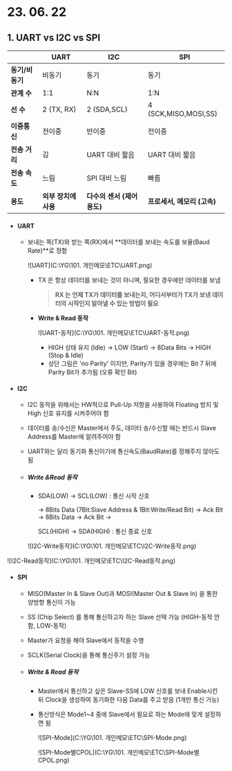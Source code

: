 # 23. 06. 22



## 1. UART vs I2C vs SPI

|                 | **UART**             | **I2C**                    | **SPI**                     |
| --------------- | -------------------- | -------------------------- | --------------------------- |
| **동기/비동기** | 비동기               | 동기                       | 동기                        |
| **관계 수**     | 1:1                  | N:N                        | 1:N                         |
| **선 수**       | 2 (TX, RX)           | 2 (SDA,SCL)                | 4 (SCK,MISO,MOSI,SS)        |
| **이중통신**    | 전이중               | 반이중                     | 전이중                      |
| **전송 거리**   | 김                   | UART 대비 짧음             | UART 대비 짧음              |
| **전송 속도**   | 느림                 | SPI 대비 느림              | 빠름                        |
| **용도**        | **외부 장치에 사용** | **다수의 센서 (제어용도)** | **프로세서, 메모리 (고속)** |

- #### UART

  - 보내는 쪽(TX)와 받는 쪽(RX)에서 **데이터를 보내는 속도를 보율(Baud Rate)**로 정함

    ![UART](C:\YG\101. 개인메모\ETC\UART.png)

    - TX 은 항상 데이터를 보내는 것이 아니며, 필요한 경우에만 데이터를 보냄

      > **RX 는 언제 TX가 데이터를 보내는지, 어디서부터가 TX가 보낸 데이터의 시작인지 알아낼 수 있는 방법이 필요**

    - **Write & Read 동작**

      ![UART-동작](C:\YG\101. 개인메모\ETC\UART-동작.png)

      - HIGH 상태 유지 (Idle) → LOW (Start) → 8Data Bits → HIGH (Stop & Idle)
      - 상단 그림은 'no Parity' 이지만, Parity가 있을 경우에는 Bit 7 뒤에 Parity Bit가 추가됨 (오류 확인 Bit)

    

- #### I2C

  - I2C 동작을 위해서는 HW적으로 Pull-Up 저항을 사용하여 Floating 방지 및 High 신호 유지를 시켜주어야 함

  - 데이터를 송/수신은 Master에서 주도, 데이터 송/수신할 때는 반드시 Slave Address를 Master에 알려주어야 함

  - UART와는 달리 동기화 통신이기에 통신속도(BaudRate)를 정해주지 않아도 됨

  - ##### Write＆Read 동작

    - SDA(LOW) → SCL(LOW) : 통신 시작 신호

      → 8Bits Data (7Bit:Slave Address & 1Bit:Write/Read Bit) → Ack Bit → 8Bits Data → Ack Bit →

      SCL(HIGH) → SDA(HIGH) : 통신 종료 신호

    ![I2C-Write동작](C:\YG\101. 개인메모\ETC\I2C-Write동작.png)

![I2C-Read동작](C:\YG\101. 개인메모\ETC\I2C-Read동작.png)



- #### SPI

  - MISO(Master In & Slave Out)과 MOSI(Master Out & Slave In) 을 통한 양방향 통신이 가능

  - SS (Chip Select) 를 통해 통신하고자 하는 Slave 선택 가능 (HIGH-동작 안함, LOW-동작)

  - Master가 요청을 해야 Slave에서 동작을 수행

  - SCLK(Serial Clock)을 통해 통신주기 설정 가능

  - ##### Write & Read 동작

    - Master에서 통신하고 싶은 Slave-SS에 LOW 신호를 보내 Enable시킨 뒤 Clock을 생성하여 동기화한 다음 Data를 주고 받음 (1개만 통신 가능)

    - 통신방식은 Mode1~4 중에 Slave에서 필요로 하는 Mode에 맞게 설정하면 됨

      ![SPI-Mode](C:\YG\101. 개인메모\ETC\SPI-Mode.png)

      ![SPI-Mode별CPOL](C:\YG\101. 개인메모\ETC\SPI-Mode별CPOL.png)